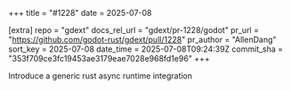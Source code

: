 +++
title = "#1228"
date = 2025-07-08

[extra]
repo = "gdext"
docs_rel_url = "gdext/pr-1228/godot"
pr_url = "https://github.com/godot-rust/gdext/pull/1228"
pr_author = "AllenDang"
sort_key = 2025-07-08
date_time = 2025-07-08T09:24:39Z
commit_sha = "353f709ce3fc19453ae3179eae7028e968fd1e96"
+++

Introduce a generic rust async runtime integration
